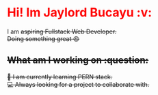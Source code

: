 <h1 style="color:Red">Hi! Im Jaylord Bucayu :v:</h1>

I am <s>aspiring<s/> Fullstack Web Developer. 
</br>
Doing something great :heart_eyes:


<h2>What am I working on :question:</h2>
 📖 I am currently learning PERN stack.
 </br>
 💻 Always looking for a project to collaborate with.
 


